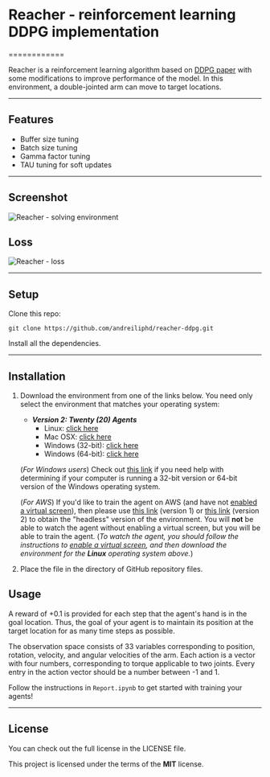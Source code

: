 # Reacher - reinforcement learning DDPG implementation
============

Reacher is a reinforcement learning algorithm based on [DDPG paper](https://arxiv.org/pdf/1509.02971) with some modifications to improve performance of the model. In this environment, a double-jointed arm can move to target locations. 

---

## Features
- Buffer size tuning
- Batch size tuning
- Gamma factor tuning
- TAU tuning for soft updates

---


## Screenshot

![Reacher - solving environment](https://user-images.githubusercontent.com/10624937/43851024-320ba930-9aff-11e8-8493-ee547c6af349.gif)

## Loss

![Reacher - loss](https://github.com/andreiliphd/reacher-ddpg-ppo/blob/master/output_40_2.png)



---

## Setup
Clone this repo: 
```
git clone https://github.com/andreiliphd/reacher-ddpg.git
```
Install all the dependencies.

---


## Installation

1. Download the environment from one of the links below.  You need only select the environment that matches your operating system:

    - **_Version 2: Twenty (20) Agents_**
        - Linux: [click here](https://s3-us-west-1.amazonaws.com/udacity-drlnd/P2/Reacher/Reacher_Linux.zip)
        - Mac OSX: [click here](https://s3-us-west-1.amazonaws.com/udacity-drlnd/P2/Reacher/Reacher.app.zip)
        - Windows (32-bit): [click here](https://s3-us-west-1.amazonaws.com/udacity-drlnd/P2/Reacher/Reacher_Windows_x86.zip)
        - Windows (64-bit): [click here](https://s3-us-west-1.amazonaws.com/udacity-drlnd/P2/Reacher/Reacher_Windows_x86_64.zip)
    
    (_For Windows users_) Check out [this link](https://support.microsoft.com/en-us/help/827218/how-to-determine-whether-a-computer-is-running-a-32-bit-version-or-64) if you need help with determining if your computer is running a 32-bit version or 64-bit version of the Windows operating system.

    (_For AWS_) If you'd like to train the agent on AWS (and have not [enabled a virtual screen](https://github.com/Unity-Technologies/ml-agents/blob/master/docs/Training-on-Amazon-Web-Service.md)), then please use [this link](https://s3-us-west-1.amazonaws.com/udacity-drlnd/P2/Reacher/one_agent/Reacher_Linux_NoVis.zip) (version 1) or [this link](https://s3-us-west-1.amazonaws.com/udacity-drlnd/P2/Reacher/Reacher_Linux_NoVis.zip) (version 2) to obtain the "headless" version of the environment.  You will **not** be able to watch the agent without enabling a virtual screen, but you will be able to train the agent.  (_To watch the agent, you should follow the instructions to [enable a virtual screen](https://github.com/Unity-Technologies/ml-agents/blob/master/docs/Training-on-Amazon-Web-Service.md), and then download the environment for the **Linux** operating system above._)

2. Place the file in the directory of GitHub repository files.


## Usage

A reward of +0.1 is provided for each step that the agent's hand is in the goal location. Thus, the goal of your agent is to maintain its position at the target location for as many time steps as possible.

The observation space consists of 33 variables corresponding to position, rotation, velocity, and angular velocities of the arm. Each action is a vector with four numbers, corresponding to torque applicable to two joints. Every entry in the action vector should be a number between -1 and 1.

Follow the instructions in `Report.ipynb` to get started with training your agents!  


---

## License
You can check out the full license in the LICENSE file.

This project is licensed under the terms of the **MIT** license.
